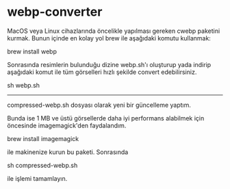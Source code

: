 # webp-converter

MacOS veya Linux cihazlarında öncelikle yapılması gereken cwebp paketini kurmak. Bunun içinde en kolay yol brew ile aşağıdaki komutu kullanmak:

brew install webp

Sonrasında resimlerin bulunduğu dizine webp.sh'ı oluşturup yada indirip aşağıdaki komut ile tüm görselleri hızlı şekilde convert edebilirsiniz. 

sh webp.sh 

------

compressed-webp.sh dosyası olarak yeni bir güncelleme yaptım. 

Bunda ise 1 MB ve üstü görsellerde daha iyi performans alabilmek için öncesinde imagemagick'den faydalandım.

brew install imagemagick

ile makinenize kurun bu paketi. Sonrasında

sh compressed-webp.sh

ile işlemi tamamlayın.
